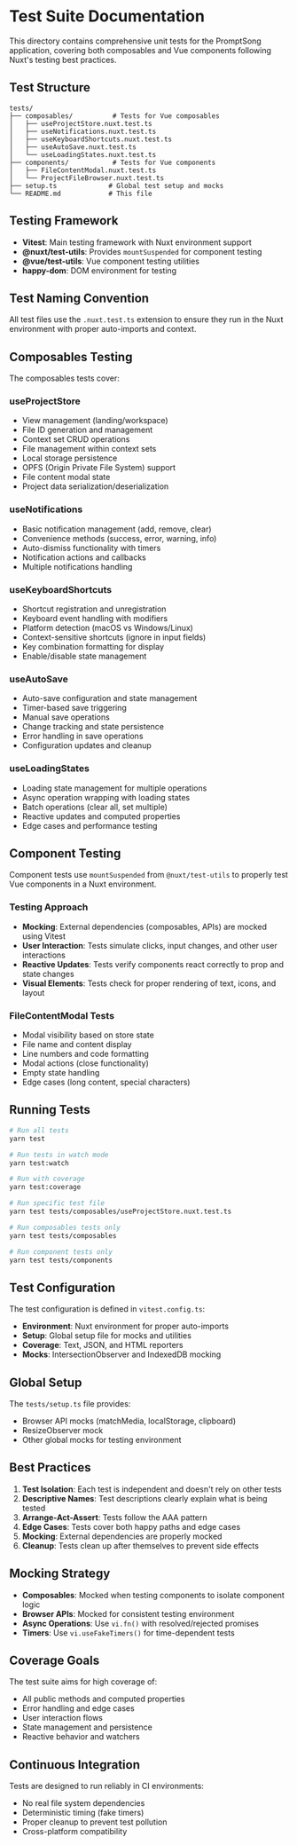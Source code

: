# Test Suite Documentation

This directory contains comprehensive unit tests for the PromptSong application, covering both composables and Vue components following Nuxt's testing best practices.

## Test Structure

```
tests/
├── composables/          # Tests for Vue composables
│   ├── useProjectStore.nuxt.test.ts
│   ├── useNotifications.nuxt.test.ts
│   ├── useKeyboardShortcuts.nuxt.test.ts
│   ├── useAutoSave.nuxt.test.ts
│   └── useLoadingStates.nuxt.test.ts
├── components/           # Tests for Vue components
│   ├── FileContentModal.nuxt.test.ts
│   └── ProjectFileBrowser.nuxt.test.ts
├── setup.ts             # Global test setup and mocks
└── README.md            # This file
```

## Testing Framework

- **Vitest**: Main testing framework with Nuxt environment support
- **@nuxt/test-utils**: Provides `mountSuspended` for component testing
- **@vue/test-utils**: Vue component testing utilities
- **happy-dom**: DOM environment for testing

## Test Naming Convention

All test files use the `.nuxt.test.ts` extension to ensure they run in the Nuxt environment with proper auto-imports and context.

## Composables Testing

The composables tests cover:

### useProjectStore
- View management (landing/workspace)
- File ID generation and management
- Context set CRUD operations
- File management within context sets
- Local storage persistence
- OPFS (Origin Private File System) support
- File content modal state
- Project data serialization/deserialization

### useNotifications
- Basic notification management (add, remove, clear)
- Convenience methods (success, error, warning, info)
- Auto-dismiss functionality with timers
- Notification actions and callbacks
- Multiple notifications handling

### useKeyboardShortcuts
- Shortcut registration and unregistration
- Keyboard event handling with modifiers
- Platform detection (macOS vs Windows/Linux)
- Context-sensitive shortcuts (ignore in input fields)
- Key combination formatting for display
- Enable/disable state management

### useAutoSave
- Auto-save configuration and state management
- Timer-based save triggering
- Manual save operations
- Change tracking and state persistence
- Error handling in save operations
- Configuration updates and cleanup

### useLoadingStates
- Loading state management for multiple operations
- Async operation wrapping with loading states
- Batch operations (clear all, set multiple)
- Reactive updates and computed properties
- Edge cases and performance testing

## Component Testing

Component tests use `mountSuspended` from `@nuxt/test-utils` to properly test Vue components in a Nuxt environment.

### Testing Approach
- **Mocking**: External dependencies (composables, APIs) are mocked using Vitest
- **User Interaction**: Tests simulate clicks, input changes, and other user interactions
- **Reactive Updates**: Tests verify components react correctly to prop and state changes
- **Visual Elements**: Tests check for proper rendering of text, icons, and layout

### FileContentModal Tests
- Modal visibility based on store state
- File name and content display
- Line numbers and code formatting
- Modal actions (close functionality)
- Empty state handling
- Edge cases (long content, special characters)

## Running Tests

```bash
# Run all tests
yarn test

# Run tests in watch mode
yarn test:watch

# Run with coverage
yarn test:coverage

# Run specific test file
yarn test tests/composables/useProjectStore.nuxt.test.ts

# Run composables tests only
yarn test tests/composables

# Run component tests only
yarn test tests/components
```

## Test Configuration

The test configuration is defined in `vitest.config.ts`:

- **Environment**: Nuxt environment for proper auto-imports
- **Setup**: Global setup file for mocks and utilities
- **Coverage**: Text, JSON, and HTML reporters
- **Mocks**: IntersectionObserver and IndexedDB mocking

## Global Setup

The `tests/setup.ts` file provides:
- Browser API mocks (matchMedia, localStorage, clipboard)
- ResizeObserver mock
- Other global mocks for testing environment

## Best Practices

1. **Test Isolation**: Each test is independent and doesn't rely on other tests
2. **Descriptive Names**: Test descriptions clearly explain what is being tested
3. **Arrange-Act-Assert**: Tests follow the AAA pattern
4. **Edge Cases**: Tests cover both happy paths and edge cases
5. **Mocking**: External dependencies are properly mocked
6. **Cleanup**: Tests clean up after themselves to prevent side effects

## Mocking Strategy

- **Composables**: Mocked when testing components to isolate component logic
- **Browser APIs**: Mocked for consistent testing environment
- **Async Operations**: Use `vi.fn()` with resolved/rejected promises
- **Timers**: Use `vi.useFakeTimers()` for time-dependent tests

## Coverage Goals

The test suite aims for high coverage of:
- All public methods and computed properties
- Error handling and edge cases
- User interaction flows
- State management and persistence
- Reactive behavior and watchers

## Continuous Integration

Tests are designed to run reliably in CI environments:
- No real file system dependencies
- Deterministic timing (fake timers)
- Proper cleanup to prevent test pollution
- Cross-platform compatibility 